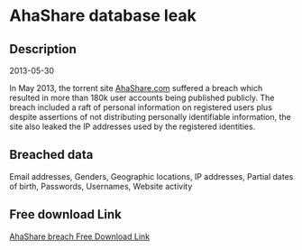 # AhaShare database leak

## Description

2013-05-30

In May 2013, the torrent site <a href="http://www.ahashare.com">AhaShare.com</a> suffered a breach which resulted in more than 180k user accounts being published publicly. The breach included a raft of personal information on registered users plus despite assertions of not distributing personally identifiable information, the site also leaked the IP addresses used by the registered identities.

## Breached data

Email addresses, Genders, Geographic locations, IP addresses, Partial dates of birth, Passwords, Usernames, Website activity

## Free download Link

[AhaShare breach Free Download Link](https://link-to.net/1229997/259.35376085025376/dynamic/?r=aHR0cHM6Ly93d3cubWVkaWFmaXJlLmNvbS92aWV3LzJtN2ZWaExlZVBLbG9Qay9haGFzaGFyZS5jb20vZmlsZQ==)